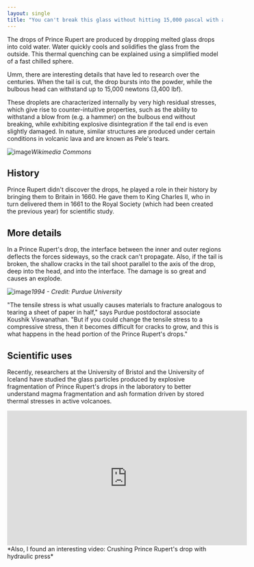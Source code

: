 ```yaml
---
layout: single
title: "You can't break this glass without hitting 15,000 pascal with a hammer: Prince Rupert's drops"
---
```

The drops of Prince Rupert are produced by dropping melted glass drops into cold water. Water quickly cools and solidifies the glass from the outside. This thermal quenching can be explained using a simplified model of a fast chilled sphere.

Umm, there are interesting details that have led to research over the centuries. When the tail is cut, the drop bursts into the powder, while the bulbous head can withstand up to 15,000 newtons (3,400 lbf).

These droplets are characterized internally by very high residual stresses, which give rise to counter-intuitive properties, such as the ability to withstand a blow from (e.g. a hammer) on the bulbous end without breaking, while exhibiting explosive disintegration if the tail end is even slightly damaged. In nature, similar structures are produced under certain conditions in volcanic lava and are known as Pele's tears.

![image](https://upload.wikimedia.org/wikipedia/commons/7/76/Prince_Ruperts_drops.jpg)*Wikimedia Commons*

<script async src="//pagead2.googlesyndication.com/pagead/js/adsbygoogle.js"></script>
<ins class="adsbygoogle"
     style="display:block; text-align:center;"
     data-ad-layout="in-article"
     data-ad-format="fluid"
     data-ad-client="ca-pub-7868661326160958"
     data-ad-slot="3072558811"></ins>
<script>
     (adsbygoogle = window.adsbygoogle || []).push({});
</script>

History
-
Prince Rupert didn't discover the drops, he played a role in their history by bringing them to Britain in 1660. He gave them to King Charles II, who in turn delivered them in 1661 to the Royal Society (which had been created the previous year) for scientific study. 

More details
-
In a Prince Rupert's drop, the interface between the inner and outer regions deflects the forces sideways, so the crack can't propagate. Also, if the tail is broken, the shallow cracks in the tail shoot parallel to the axis of the drop, deep into the head, and into the interface. The damage is so great and causes an explode.

![image](https://img.newatlas.com/prince-ruperts-9.jpg?auto=format%2Ccompress&ch=Width%2CDPR&fit=max&q=60&w=616&s=d6eaac3b8ded319231ac79552d35c2c6)*1994 - Credit: Purdue University*

"The tensile stress is what usually causes materials to fracture analogous to tearing a sheet of paper in half," says Purdue postdoctoral associate Koushik Viswanathan. "But if you could change the tensile stress to a compressive stress, then it becomes difficult for cracks to grow, and this is what happens in the head portion of the Prince Rupert's drops."

Scientific uses
-
Recently, researchers at the University of Bristol and the University of Iceland have studied the glass particles produced by explosive fragmentation of Prince Rupert's drops in the laboratory to better understand magma fragmentation and ash formation driven by stored thermal stresses in active volcanoes.

<iframe width="560" height="315" src="https://www.youtube.com/embed/SrLfShIPYko" frameborder="0" allow="accelerometer; autoplay; encrypted-media; gyroscope; picture-in-picture" allowfullscreen></iframe>*Also, I found an interesting video: Crushing Prince Rupert's drop with hydraulic press*

